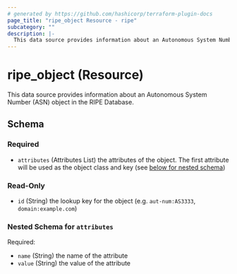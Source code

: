 ```yaml
---
# generated by https://github.com/hashicorp/terraform-plugin-docs
page_title: "ripe_object Resource - ripe"
subcategory: ""
description: |-
  This data source provides information about an Autonomous System Number (ASN) object in the RIPE Database.
---
```


# ripe_object (Resource)

This data source provides information about an Autonomous System Number (ASN) object in the RIPE Database.



<!-- schema generated by tfplugindocs -->
## Schema

### Required

- `attributes` (Attributes List) the attributes of the object. The first attribute will be used as the object class and key (see [below for nested schema](#nestedatt--attributes))

### Read-Only

- `id` (String) the lookup key for the object (e.g. `aut-num:AS3333`, `domain:example.com`)

<a id="nestedatt--attributes"></a>
### Nested Schema for `attributes`

Required:

- `name` (String) the name of the attribute
- `value` (String) the value of the attribute
